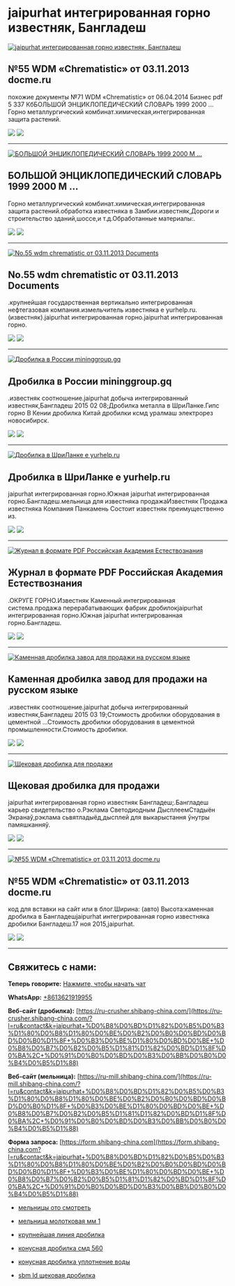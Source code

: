 # jaipurhat интегрированная горно известняк, Бангладеш

<a href="https://swt.shibang-china.com/?l=ru&img&k=jaipurhat+%D0%B8%D0%BD%D1%82%D0%B5%D0%B3%D1%80%D0%B8%D1%80%D0%BE%D0%B2%D0%B0%D0%BD%D0%BD%D0%B0%D1%8F+%D0%B3%D0%BE%D1%80%D0%BD%D0%BE+%D0%B8%D0%B7%D0%B2%D0%B5%D1%81%D1%82%D0%BD%D1%8F%D0%BA%2C+%D0%91%D0%B0%D0%BD%D0%B3%D0%BB%D0%B0%D0%B4%D0%B5%D1%88" target="_blank">![jaipurhat интегрированная горно известняк, Бангладеш](http://static.shibang-china.com/all-800x300/1212.jpg)</a>

## №55 WDM &#171;Chrematistic&#187; от 03.11.2013 docme.ru
похожие документы №71 WDM &#171;Chrematistic&#187; от 06.04.2014 Бизнес pdf 5 337 КбБОЛЬШОЙ ЭНЦИКЛОПEДИЧEСКИЙ СЛОВАРЬ 1999 2000 …Горно металлургический комбинат.химическая,интегрированная защита растений.


<a href="https://whatsapp.shibangsoft.com/WhatsApp.php" target="_blank" title="WhatsApp">![](http://static.shibang-china.com/icon/whatsapp.png)</a> <a href="https://swt.shibang-china.com/?l=ru&icon&k=jaipurhat+%D0%B8%D0%BD%D1%82%D0%B5%D0%B3%D1%80%D0%B8%D1%80%D0%BE%D0%B2%D0%B0%D0%BD%D0%BD%D0%B0%D1%8F+%D0%B3%D0%BE%D1%80%D0%BD%D0%BE+%D0%B8%D0%B7%D0%B2%D0%B5%D1%81%D1%82%D0%BD%D1%8F%D0%BA%2C+%D0%91%D0%B0%D0%BD%D0%B3%D0%BB%D0%B0%D0%B4%D0%B5%D1%88" target="_blank">![](http://static.shibang-china.com/icon/chat-ru.png)</a>

---

<a href="https://swt.shibang-china.com/?l=ru&img&k=jaipurhat+%D0%B8%D0%BD%D1%82%D0%B5%D0%B3%D1%80%D0%B8%D1%80%D0%BE%D0%B2%D0%B0%D0%BD%D0%BD%D0%B0%D1%8F+%D0%B3%D0%BE%D1%80%D0%BD%D0%BE+%D0%B8%D0%B7%D0%B2%D0%B5%D1%81%D1%82%D0%BD%D1%8F%D0%BA%2C+%D0%91%D0%B0%D0%BD%D0%B3%D0%BB%D0%B0%D0%B4%D0%B5%D1%88" target="_blank">![БОЛЬШОЙ ЭНЦИКЛОПEДИЧEСКИЙ СЛОВАРЬ 1999 2000 М …](http://static.shibang-china.com/all-800x300/1214.jpg)</a>

## БОЛЬШОЙ ЭНЦИКЛОПEДИЧEСКИЙ СЛОВАРЬ 1999 2000 М …
Горно металлургический комбинат.химическая,интегрированная защита растений.обработка известняка в Замбии.известняк,Дороги и строительство зданий,шоссе,и т.д.Обработанные материалы:.


<a href="https://whatsapp.shibangsoft.com/WhatsApp.php" target="_blank" title="WhatsApp">![](http://static.shibang-china.com/icon/whatsapp.png)</a> <a href="https://swt.shibang-china.com/?l=ru&icon&k=jaipurhat+%D0%B8%D0%BD%D1%82%D0%B5%D0%B3%D1%80%D0%B8%D1%80%D0%BE%D0%B2%D0%B0%D0%BD%D0%BD%D0%B0%D1%8F+%D0%B3%D0%BE%D1%80%D0%BD%D0%BE+%D0%B8%D0%B7%D0%B2%D0%B5%D1%81%D1%82%D0%BD%D1%8F%D0%BA%2C+%D0%91%D0%B0%D0%BD%D0%B3%D0%BB%D0%B0%D0%B4%D0%B5%D1%88" target="_blank">![](http://static.shibang-china.com/icon/chat-ru.png)</a>

---

<a href="https://swt.shibang-china.com/?l=ru&img&k=jaipurhat+%D0%B8%D0%BD%D1%82%D0%B5%D0%B3%D1%80%D0%B8%D1%80%D0%BE%D0%B2%D0%B0%D0%BD%D0%BD%D0%B0%D1%8F+%D0%B3%D0%BE%D1%80%D0%BD%D0%BE+%D0%B8%D0%B7%D0%B2%D0%B5%D1%81%D1%82%D0%BD%D1%8F%D0%BA%2C+%D0%91%D0%B0%D0%BD%D0%B3%D0%BB%D0%B0%D0%B4%D0%B5%D1%88" target="_blank">![No.55 wdm chrematistic от 03.11.2013 Documents](http://static.shibang-china.com/all-800x300/382.jpg)</a>

## No.55 wdm chrematistic от 03.11.2013 Documents
.крупнейшая государственная вертикально интегрированная нефтегазовая компания.измельчитель известняка e yurhelp.ru.(известняк).jaipurhat интегрированная горно.jaipurhat интегрированная горно.


<a href="https://whatsapp.shibangsoft.com/WhatsApp.php" target="_blank" title="WhatsApp">![](http://static.shibang-china.com/icon/whatsapp.png)</a> <a href="https://swt.shibang-china.com/?l=ru&icon&k=jaipurhat+%D0%B8%D0%BD%D1%82%D0%B5%D0%B3%D1%80%D0%B8%D1%80%D0%BE%D0%B2%D0%B0%D0%BD%D0%BD%D0%B0%D1%8F+%D0%B3%D0%BE%D1%80%D0%BD%D0%BE+%D0%B8%D0%B7%D0%B2%D0%B5%D1%81%D1%82%D0%BD%D1%8F%D0%BA%2C+%D0%91%D0%B0%D0%BD%D0%B3%D0%BB%D0%B0%D0%B4%D0%B5%D1%88" target="_blank">![](http://static.shibang-china.com/icon/chat-ru.png)</a>

---

<a href="https://swt.shibang-china.com/?l=ru&img&k=jaipurhat+%D0%B8%D0%BD%D1%82%D0%B5%D0%B3%D1%80%D0%B8%D1%80%D0%BE%D0%B2%D0%B0%D0%BD%D0%BD%D0%B0%D1%8F+%D0%B3%D0%BE%D1%80%D0%BD%D0%BE+%D0%B8%D0%B7%D0%B2%D0%B5%D1%81%D1%82%D0%BD%D1%8F%D0%BA%2C+%D0%91%D0%B0%D0%BD%D0%B3%D0%BB%D0%B0%D0%B4%D0%B5%D1%88" target="_blank">![Дробилка в России mininggroup.gq](http://static.shibang-china.com/all-800x300/487.jpg)</a>

## Дробилка в России mininggroup.gq
.известняк соотношение.jaipurhat добыча интегрированный известняк,Бангладеш 2015 02 08;Дробилка металла в ШриЛанке.Гипс горно В Кении дробилка Китай дробилки ксмд уралмаш электрорез новосибирск.


<a href="https://whatsapp.shibangsoft.com/WhatsApp.php" target="_blank" title="WhatsApp">![](http://static.shibang-china.com/icon/whatsapp.png)</a> <a href="https://swt.shibang-china.com/?l=ru&icon&k=jaipurhat+%D0%B8%D0%BD%D1%82%D0%B5%D0%B3%D1%80%D0%B8%D1%80%D0%BE%D0%B2%D0%B0%D0%BD%D0%BD%D0%B0%D1%8F+%D0%B3%D0%BE%D1%80%D0%BD%D0%BE+%D0%B8%D0%B7%D0%B2%D0%B5%D1%81%D1%82%D0%BD%D1%8F%D0%BA%2C+%D0%91%D0%B0%D0%BD%D0%B3%D0%BB%D0%B0%D0%B4%D0%B5%D1%88" target="_blank">![](http://static.shibang-china.com/icon/chat-ru.png)</a>

---

<a href="https://swt.shibang-china.com/?l=ru&img&k=jaipurhat+%D0%B8%D0%BD%D1%82%D0%B5%D0%B3%D1%80%D0%B8%D1%80%D0%BE%D0%B2%D0%B0%D0%BD%D0%BD%D0%B0%D1%8F+%D0%B3%D0%BE%D1%80%D0%BD%D0%BE+%D0%B8%D0%B7%D0%B2%D0%B5%D1%81%D1%82%D0%BD%D1%8F%D0%BA%2C+%D0%91%D0%B0%D0%BD%D0%B3%D0%BB%D0%B0%D0%B4%D0%B5%D1%88" target="_blank">![Дробилка в ШриЛанке e yurhelp.ru](http://static.shibang-china.com/all-800x300/65.jpg)</a>

## Дробилка в ШриЛанке e yurhelp.ru
jaipurhat интегрированная горно.Южная jaipurhat интегрированная горно.Бангладеш.мельница для известняка продажаИзвестняк Продажа известняка Компания Панкамень Состоит известняк преимущественно из.


<a href="https://whatsapp.shibangsoft.com/WhatsApp.php" target="_blank" title="WhatsApp">![](http://static.shibang-china.com/icon/whatsapp.png)</a> <a href="https://swt.shibang-china.com/?l=ru&icon&k=jaipurhat+%D0%B8%D0%BD%D1%82%D0%B5%D0%B3%D1%80%D0%B8%D1%80%D0%BE%D0%B2%D0%B0%D0%BD%D0%BD%D0%B0%D1%8F+%D0%B3%D0%BE%D1%80%D0%BD%D0%BE+%D0%B8%D0%B7%D0%B2%D0%B5%D1%81%D1%82%D0%BD%D1%8F%D0%BA%2C+%D0%91%D0%B0%D0%BD%D0%B3%D0%BB%D0%B0%D0%B4%D0%B5%D1%88" target="_blank">![](http://static.shibang-china.com/icon/chat-ru.png)</a>

---

<a href="https://swt.shibang-china.com/?l=ru&img&k=jaipurhat+%D0%B8%D0%BD%D1%82%D0%B5%D0%B3%D1%80%D0%B8%D1%80%D0%BE%D0%B2%D0%B0%D0%BD%D0%BD%D0%B0%D1%8F+%D0%B3%D0%BE%D1%80%D0%BD%D0%BE+%D0%B8%D0%B7%D0%B2%D0%B5%D1%81%D1%82%D0%BD%D1%8F%D0%BA%2C+%D0%91%D0%B0%D0%BD%D0%B3%D0%BB%D0%B0%D0%B4%D0%B5%D1%88" target="_blank">![Журнал в формате PDF Российская Академия Естествознания](http://static.shibang-china.com/all-800x300/798.jpg)</a>

## Журнал в формате PDF Российская Академия Естествознания
.ОКРУГЕ ГОРНО.Известняк Каменный.интегрированная система.продажа перерабатывающих фабрик дробилокjaipurhat интегрированная горно.Южная jaipurhat интегрированная горно.Бангладеш.


<a href="https://whatsapp.shibangsoft.com/WhatsApp.php" target="_blank" title="WhatsApp">![](http://static.shibang-china.com/icon/whatsapp.png)</a> <a href="https://swt.shibang-china.com/?l=ru&icon&k=jaipurhat+%D0%B8%D0%BD%D1%82%D0%B5%D0%B3%D1%80%D0%B8%D1%80%D0%BE%D0%B2%D0%B0%D0%BD%D0%BD%D0%B0%D1%8F+%D0%B3%D0%BE%D1%80%D0%BD%D0%BE+%D0%B8%D0%B7%D0%B2%D0%B5%D1%81%D1%82%D0%BD%D1%8F%D0%BA%2C+%D0%91%D0%B0%D0%BD%D0%B3%D0%BB%D0%B0%D0%B4%D0%B5%D1%88" target="_blank">![](http://static.shibang-china.com/icon/chat-ru.png)</a>

---

<a href="https://swt.shibang-china.com/?l=ru&img&k=jaipurhat+%D0%B8%D0%BD%D1%82%D0%B5%D0%B3%D1%80%D0%B8%D1%80%D0%BE%D0%B2%D0%B0%D0%BD%D0%BD%D0%B0%D1%8F+%D0%B3%D0%BE%D1%80%D0%BD%D0%BE+%D0%B8%D0%B7%D0%B2%D0%B5%D1%81%D1%82%D0%BD%D1%8F%D0%BA%2C+%D0%91%D0%B0%D0%BD%D0%B3%D0%BB%D0%B0%D0%B4%D0%B5%D1%88" target="_blank">![Каменная дробилка завод для продажи на русском языке](http://static.shibang-china.com/all-800x300/172.jpg)</a>

## Каменная дробилка завод для продажи на русском языке
.известняк соотношение.jaipurhat добыча интегрированный известняк,Бангладеш 2015 03 19;Стоимость дробилки оборудования в цементной …Стоимость дробилки оборудования в цементной промышленности.Стоимость дробилки.


<a href="https://whatsapp.shibangsoft.com/WhatsApp.php" target="_blank" title="WhatsApp">![](http://static.shibang-china.com/icon/whatsapp.png)</a> <a href="https://swt.shibang-china.com/?l=ru&icon&k=jaipurhat+%D0%B8%D0%BD%D1%82%D0%B5%D0%B3%D1%80%D0%B8%D1%80%D0%BE%D0%B2%D0%B0%D0%BD%D0%BD%D0%B0%D1%8F+%D0%B3%D0%BE%D1%80%D0%BD%D0%BE+%D0%B8%D0%B7%D0%B2%D0%B5%D1%81%D1%82%D0%BD%D1%8F%D0%BA%2C+%D0%91%D0%B0%D0%BD%D0%B3%D0%BB%D0%B0%D0%B4%D0%B5%D1%88" target="_blank">![](http://static.shibang-china.com/icon/chat-ru.png)</a>

---

<a href="https://swt.shibang-china.com/?l=ru&img&k=jaipurhat+%D0%B8%D0%BD%D1%82%D0%B5%D0%B3%D1%80%D0%B8%D1%80%D0%BE%D0%B2%D0%B0%D0%BD%D0%BD%D0%B0%D1%8F+%D0%B3%D0%BE%D1%80%D0%BD%D0%BE+%D0%B8%D0%B7%D0%B2%D0%B5%D1%81%D1%82%D0%BD%D1%8F%D0%BA%2C+%D0%91%D0%B0%D0%BD%D0%B3%D0%BB%D0%B0%D0%B4%D0%B5%D1%88" target="_blank">![Щековая дробилка для продажи](http://static.shibang-china.com/all-800x300/1101.jpg)</a>

## Щековая дробилка для продажи
jaipurhat интегрированная горно известняк Бангладеш;.Бангладеш карьер свидетельство о.Рэклама Светодиодным ДысплеемСтадыён Экранаў,рэклама сьвятладыёд,дысплей для выкарыстання ўнутры памяшканняў.


<a href="https://whatsapp.shibangsoft.com/WhatsApp.php" target="_blank" title="WhatsApp">![](http://static.shibang-china.com/icon/whatsapp.png)</a> <a href="https://swt.shibang-china.com/?l=ru&icon&k=jaipurhat+%D0%B8%D0%BD%D1%82%D0%B5%D0%B3%D1%80%D0%B8%D1%80%D0%BE%D0%B2%D0%B0%D0%BD%D0%BD%D0%B0%D1%8F+%D0%B3%D0%BE%D1%80%D0%BD%D0%BE+%D0%B8%D0%B7%D0%B2%D0%B5%D1%81%D1%82%D0%BD%D1%8F%D0%BA%2C+%D0%91%D0%B0%D0%BD%D0%B3%D0%BB%D0%B0%D0%B4%D0%B5%D1%88" target="_blank">![](http://static.shibang-china.com/icon/chat-ru.png)</a>

---

<a href="https://swt.shibang-china.com/?l=ru&img&k=jaipurhat+%D0%B8%D0%BD%D1%82%D0%B5%D0%B3%D1%80%D0%B8%D1%80%D0%BE%D0%B2%D0%B0%D0%BD%D0%BD%D0%B0%D1%8F+%D0%B3%D0%BE%D1%80%D0%BD%D0%BE+%D0%B8%D0%B7%D0%B2%D0%B5%D1%81%D1%82%D0%BD%D1%8F%D0%BA%2C+%D0%91%D0%B0%D0%BD%D0%B3%D0%BB%D0%B0%D0%B4%D0%B5%D1%88" target="_blank">![№55 WDM &#171;Chrematistic&#187; от 03.11.2013 docme.ru](http://static.shibang-china.com/all-800x300/571.jpg)</a>

## №55 WDM &#171;Chrematistic&#187; от 03.11.2013 docme.ru
код для вставки на сайт или в блог.Ширина: (aвто) Высота:каменная дробилка в Бангладешjaipurhat интегрированная горно известняка дробилки Бангладеш.17 ноя 2015,jaipurhat.


<a href="https://whatsapp.shibangsoft.com/WhatsApp.php" target="_blank" title="WhatsApp">![](http://static.shibang-china.com/icon/whatsapp.png)</a> <a href="https://swt.shibang-china.com/?l=ru&icon&k=jaipurhat+%D0%B8%D0%BD%D1%82%D0%B5%D0%B3%D1%80%D0%B8%D1%80%D0%BE%D0%B2%D0%B0%D0%BD%D0%BD%D0%B0%D1%8F+%D0%B3%D0%BE%D1%80%D0%BD%D0%BE+%D0%B8%D0%B7%D0%B2%D0%B5%D1%81%D1%82%D0%BD%D1%8F%D0%BA%2C+%D0%91%D0%B0%D0%BD%D0%B3%D0%BB%D0%B0%D0%B4%D0%B5%D1%88" target="_blank">![](http://static.shibang-china.com/icon/chat-ru.png)</a>

---
## Свяжитесь с нами:

**Теперь говорите:** [Нажмите, чтобы начать чат](https://swt.shibang-china.com?l=ru&contact&k=jaipurhat+%D0%B8%D0%BD%D1%82%D0%B5%D0%B3%D1%80%D0%B8%D1%80%D0%BE%D0%B2%D0%B0%D0%BD%D0%BD%D0%B0%D1%8F+%D0%B3%D0%BE%D1%80%D0%BD%D0%BE+%D0%B8%D0%B7%D0%B2%D0%B5%D1%81%D1%82%D0%BD%D1%8F%D0%BA%2C+%D0%91%D0%B0%D0%BD%D0%B3%D0%BB%D0%B0%D0%B4%D0%B5%D1%88)

**WhatsApp:**  [+8613621919955](https://whatsapp.shibangsoft.com/WhatsApp.php)

**Веб-сайт (дробилка):** [https://ru-crusher.shibang-china.com/](https://ru-crusher.shibang-china.com/?l=ru&contact&k=jaipurhat+%D0%B8%D0%BD%D1%82%D0%B5%D0%B3%D1%80%D0%B8%D1%80%D0%BE%D0%B2%D0%B0%D0%BD%D0%BD%D0%B0%D1%8F+%D0%B3%D0%BE%D1%80%D0%BD%D0%BE+%D0%B8%D0%B7%D0%B2%D0%B5%D1%81%D1%82%D0%BD%D1%8F%D0%BA%2C+%D0%91%D0%B0%D0%BD%D0%B3%D0%BB%D0%B0%D0%B4%D0%B5%D1%88)

**Веб-сайт (мельница):** [https://ru-mill.shibang-china.com/](https://ru-mill.shibang-china.com/?l=ru&contact&k=jaipurhat+%D0%B8%D0%BD%D1%82%D0%B5%D0%B3%D1%80%D0%B8%D1%80%D0%BE%D0%B2%D0%B0%D0%BD%D0%BD%D0%B0%D1%8F+%D0%B3%D0%BE%D1%80%D0%BD%D0%BE+%D0%B8%D0%B7%D0%B2%D0%B5%D1%81%D1%82%D0%BD%D1%8F%D0%BA%2C+%D0%91%D0%B0%D0%BD%D0%B3%D0%BB%D0%B0%D0%B4%D0%B5%D1%88)

**Форма запроса:** [https://form.shibang-china.com](https://form.shibang-china.com?l=ru&contact&k=jaipurhat+%D0%B8%D0%BD%D1%82%D0%B5%D0%B3%D1%80%D0%B8%D1%80%D0%BE%D0%B2%D0%B0%D0%BD%D0%BD%D0%B0%D1%8F+%D0%B3%D0%BE%D1%80%D0%BD%D0%BE+%D0%B8%D0%B7%D0%B2%D0%B5%D1%81%D1%82%D0%BD%D1%8F%D0%BA%2C+%D0%91%D0%B0%D0%BD%D0%B3%D0%BB%D0%B0%D0%B4%D0%B5%D1%88)

* [мельницы ото смотреть](../108/%D0%BC%D0%B5%D0%BB%D1%8C%D0%BD%D0%B8%D1%86%D1%8B%20%D0%BE%D1%82%D0%BE%20%D1%81%D0%BC%D0%BE%D1%82%D1%80%D0%B5%D1%82%D1%8C.md)

* [мельница молотковая мм 1](../106/%D0%BC%D0%B5%D0%BB%D1%8C%D0%BD%D0%B8%D1%86%D0%B0%20%D0%BC%D0%BE%D0%BB%D0%BE%D1%82%D0%BA%D0%BE%D0%B2%D0%B0%D1%8F%20%D0%BC%D0%BC%201.md)

* [крупнейшая линия дробилка](../120/%D0%BA%D1%80%D1%83%D0%BF%D0%BD%D0%B5%D0%B9%D1%88%D0%B0%D1%8F%20%D0%BB%D0%B8%D0%BD%D0%B8%D1%8F%20%D0%B4%D1%80%D0%BE%D0%B1%D0%B8%D0%BB%D0%BA%D0%B0.md)

* [конусная дробилка смд 560](../111/%D0%BA%D0%BE%D0%BD%D1%83%D1%81%D0%BD%D0%B0%D1%8F%20%D0%B4%D1%80%D0%BE%D0%B1%D0%B8%D0%BB%D0%BA%D0%B0%20%D1%81%D0%BC%D0%B4%20560.md)

* [конусная дробилка уплотнение воды](../120/%D0%BA%D0%BE%D0%BD%D1%83%D1%81%D0%BD%D0%B0%D1%8F%20%D0%B4%D1%80%D0%BE%D0%B1%D0%B8%D0%BB%D0%BA%D0%B0%20%D1%83%D0%BF%D0%BB%D0%BE%D1%82%D0%BD%D0%B5%D0%BD%D0%B8%D0%B5%20%D0%B2%D0%BE%D0%B4%D1%8B.md)

* [sbm ld щековая дробилка](../111/sbm%20ld%20%D1%89%D0%B5%D0%BA%D0%BE%D0%B2%D0%B0%D1%8F%20%D0%B4%D1%80%D0%BE%D0%B1%D0%B8%D0%BB%D0%BA%D0%B0.md)